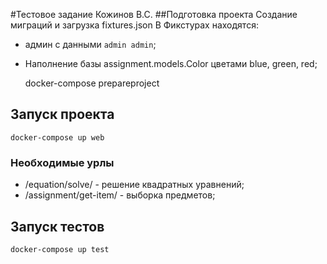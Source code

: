 #Тестовое задание Кожинов В.С.
##Подготовка проекта
Создание миграций и загрузка fixtures.json
В Фикстурах находятся:
- админ с данными `admin admin`;
- Наполнение базы assignment.models.Color цветами blue, green, red;


    docker-compose prepareproject

## Запуск проекта

    docker-compose up web

### Необходимые урлы
- /equation/solve/ - решение квадратных уравнений;
- /assignment/get-item/ - выборка предметов;

## Запуск тестов 

    docker-compose up test